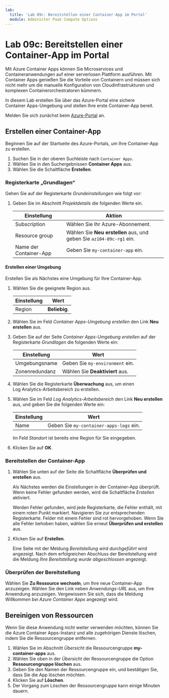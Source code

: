 ```yaml
---
lab:
  title: 'Lab 09c: Bereitstellen einer Container-App im Portal'
  module: Administer PaaS Compute Options
---
```


# Lab 09c: Bereitstellen einer Container-App im Portal

Mit Azure Container Apps können Sie Microservices und Containeranwendungen auf einer serverlosen Plattform ausführen. Mit Container Apps genießen Sie die Vorteile von Containern und müssen sich nicht mehr um die manuelle Konfiguration von Cloudinfrastrukturen und komplexen Containerorchestratoren kümmern.

In diesem Lab erstellen Sie über das Azure-Portal eine sichere Container Apps-Umgebung und stellen Ihre erste Container-App bereit.

Melden Sie sich zunächst beim [Azure-Portal](https://portal.azure.com) an.

## Erstellen einer Container-App

Beginnen Sie auf der Startseite des Azure-Portals, um Ihre Container-App zu erstellen.

1. Suchen Sie in der oberen Suchleiste nach `Container Apps`.
1. Wählen Sie in den Suchergebnissen **Container Apps** aus.
1. Wählen Sie die Schaltfläche **Erstellen**.

### Registerkarte „Grundlagen“

Gehen Sie auf der Registerkarte *Grundeinstellungen* wie folgt vor:

1. Geben Sie im Abschnitt *Projektdetails* die folgenden Werte ein.

    | Einstellung | Aktion |
    |---|---|
    | Subscription | Wählen Sie Ihr Azure-Abonnement. |
    | Resource group | Wählen Sie **Neu erstellen** aus, und geben Sie `az104-09c-rg1` ein. |
    | Name der Container-App |  Geben Sie `my-container-app` ein. |

#### Erstellen einer Umgebung

Erstellen Sie als Nächstes eine Umgebung für Ihre Container-App.

1. Wählen Sie die geeignete Region aus.

    | Einstellung | Wert |
    |--|--|
    | Region | **Beliebig**. |

1. Wählen Sie im Feld *Container Apps-Umgebung erstellen* den Link **Neu erstellen** aus.
1. Geben Sie auf der Seite *Container Apps-Umgebung erstellen* auf der Registerkarte *Grundlagen* die folgenden Werte ein:

    | Einstellung | Wert |
    |--|--|
    | Umgebungsname | Geben Sie `my-environment` ein. |
    | Zonenredundanz | Wählen Sie **Deaktiviert** aus. |

1. Wählen Sie die Registerkarte **Überwachung** aus, um einen Log Analytics-Arbeitsbereich zu erstellen.
1. Wählen Sie im Feld *Log Analytics-Arbeitsbereich* den Link **Neu erstellen** aus, und geben Sie die folgenden Werte ein:

    | Einstellung | Wert |
    |--|--|
    | Name | Geben Sie `my-container-apps-logs` ein. |
  
    Im Feld *Standort* ist bereits eine Region für Sie eingegeben.

1. Klicken Sie auf **OK**.


### Bereitstellen der Container-App

1. Wählen Sie unten auf der Seite die Schaltfläche **Überprüfen und erstellen** aus.  

    Als Nächstes werden die Einstellungen in der Container-App überprüft. Wenn keine Fehler gefunden werden, wird die Schaltfläche *Erstellen* aktiviert.  

    Werden Fehler gefunden, wird jede Registerkarte, die Fehler enthält, mit einem roten Punkt markiert.  Navigieren Sie zur entsprechenden Registerkarte. Felder mit einem Fehler sind rot hervorgehoben.  Wenn Sie alle Fehler behoben haben, wählen Sie erneut **Überprüfen und erstellen** aus.

1. Klicken Sie auf **Erstellen**.

    Eine Seite mit der Meldung *Bereitstellung wird durchgeführt* wird angezeigt.  Nach dem erfolgreichen Abschluss der Bereitstellung wird die Meldung *Ihre Bereitstellung wurde abgeschlossen* angezeigt.
   
### Überprüfen der Bereitstellung

Wählen Sie **Zu Ressource wechseln**, um Ihre neue Container-App anzuzeigen.  Wählen Sie den Link neben *Anwendungs-URL* aus, um Ihre Anwendung anzuzeigen. Vergewissern Sie sich, dass die Meldung *Willkommen bei Azure Container Apps* angezeigt wird.

## Bereinigen von Ressourcen

Wenn Sie diese Anwendung nicht weiter verwenden möchten, können Sie die Azure Container Apps-Instanz und alle zugehörigen Dienste löschen, indem Sie die Ressourcengruppe entfernen.

1. Wählen Sie im Abschnitt *Übersicht* die Ressourcengruppe **my-container-apps** aus.
1. Wählen Sie oben in der *Übersicht* der Ressourcengruppe die Option **Ressourcengruppe löschen** aus.
1. Geben Sie den Namen der Ressourcengruppe ein, und bestätigen Sie, dass Sie die App löschen möchten. 
1. Klicken Sie auf **Löschen**.
1. Der Vorgang zum Löschen der Ressourcengruppe kann einige Minuten dauern.
